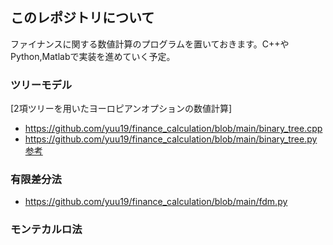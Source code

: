 ## このレポジトリについて

ファイナンスに関する数値計算のプログラムを置いておきます。C++やPython,Matlabで実装を進めていく予定。

### ツリーモデル
[2項ツリーを用いたヨーロピアンオプションの数値計算]
- https://github.com/yuu19/finance_calculation/blob/main/binary_tree.cpp
- https://github.com/yuu19/finance_calculation/blob/main/binary_tree.py
[参考](https://en.wikipedia.org/wiki/Black%E2%80%93Scholes_model)

### 有限差分法
- https://github.com/yuu19/finance_calculation/blob/main/fdm.py
### モンテカルロ法
